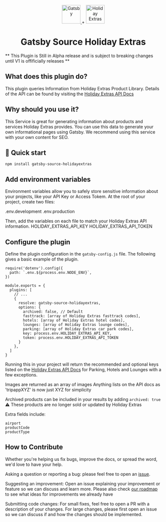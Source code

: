 <p align="center">
  <a href="https://www.gatsbyjs.com">
    <img alt="Gatsby" src="https://www.gatsbyjs.com/Gatsby-Monogram.svg" width="60" />
  </a>
  <span>+<span>
  <a href="https://www.holidayextras.com">
  <img alt="Holiday Extras" src="https://dmy0b9oeprz0f.cloudfront.net/holidayextras.co.uk/brand-guidelines/logo-tags/svg/robot-2.svg" width="60px">
  </a>
</p>
<h1 align="center">
  Gatsby Source Holiday Extras
</h1>

** This Plugin is Still in Alpha release and is subject to breaking changes until V1 is offificially releases **

## What does this plugin do?

This plugin queries Information from Holiday Extras Product Library.
Details of the API can be found by visiting the [Holiday Extras API Docs](https://docs.holidayextras.co.uk/hxapi/productlibrary/)

## Why should you use it?

This Service is great for generating information about products and services Holiday Extras provides. You can use this data to generate your own informational pages using Gatsby. We recommend using this service with your own content for SEO.

## 🚀 Quick start

```shell
npm install gatsby-source-holidayextras
```

## Add environment variables

Environment variables allow you to safely store sensitive information about your projects, like your API Key or Access Tokem. At the root of your project, create two files:

.env.development
.env.production

Then, add the variables on each file to match your Holiday Extras API information.
HOLIDAY_EXTRAS_API_KEY
HOLIDAY_EXTRAS_API_TOKEN

## Configure the plugin

Define the plugin configuration in the `gatsby-config.js` file. The following gives a basic example of the plugin.

```shell
require('dotenv').config({
  path: `.env.${process.env.NODE_ENV}`,
})

module.exports = {
  plugins: [
    // ...
    {
      resolve: gatsby-source-holidayextras,
      options: {
        archived: false, // Default
        fasttrack: [array of Holiday Extras fasttrack codes],
        hotels: [array of Holiday Extras hotel codes],
        lounges: [array of Holiday Extras lounge codes],
        parking: [array of Holiday Extras car park codes],
        key: process.env.HOLIDAY_EXTRAS_API_KEY,
        token: process.env.HOLIDAY_EXTRAS_API_TOKEN
      }
    },
  ]
}
```

Running this in your project will return the recommended and optional keys listed on the
[Holiday Extras API Docs](https://docs.holidayextras.co.uk/hxapi/productlibrary/) for Parking, Hotels and Lounges with a few exceptions.

Images are returned as an array of images
Anything lists on the API docs as 'tripappXYZ' is now just XYZ for simplicity

Archived products can be included in your results by adding `archived: true`
:warning: These products are no longer sold or updated by Holiday Extras

Extra fields include:

```
airport
productCode
productType
```

## How to Contribute

Whether you're helping us fix bugs, improve the docs, or spread the word, we'd love to have your help.

Asking a question or reporting a bug: please feel free to open an [issue](https://github.com/the-juniper-studio/gatsby-source-holidayextras/issues).

Suggesting an improvement: Open an issue explaining your improvement or feature so we can discuss and learn more. Please also check [our roadmap](ROADMAP.md) to see what ideas for improvements we already have

Submitting code changes: For small fixes, feel free to open a PR with a description of your changes. For large changes, please first open an issue so we can discuss if and how the changes should be implemented.

